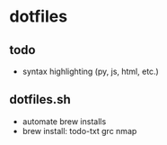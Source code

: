 # dotfiles

## todo
* syntax highlighting (py, js, html, etc.)

## dotfiles.sh
* automate brew installs
* brew install: todo-txt grc nmap

